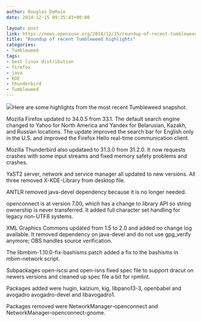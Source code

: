 ```yaml
---
author: Douglas DeMaio
date: 2014-12-15 09:35:43+00:00

layout: post
link: https://news.opensuse.org/2014/12/15/roundup-of-recent-tumbleweed-highlights/
title: "Roundup of recent Tumbleweed highlights"
categories:
- Tumbleweed
tags:
- best linux distribution
- firefox
- java
- KDE
- thunderbird
- Tumbleweed
---
```

[![](https://en.opensuse.org/images/c/c1/Tumbleweed.png)](https://en.opensuse.org/images/c/c1/Tumbleweed.png)Here are some highlights from the most recent Tumbleweed snapshot.

Mozilla Firefox updated to 34.0.5 from 33.1. The default search engine changed to Yahoo for North America and Yandex for Belarusian, Kazakh, and Russian locations. The update improved the search bar for English only in the U.S. and improved the Firefox Hello real-time communication client.

Mozilla Thunderbird also updataed to 31.3.0 from 31.2.0. It now requests crashes with some input streams and fixed memory safety problems and crashes.

<!-- more -->YaST2 server, network and service manager all updated to new versions. All three removed X-KDE-Library from desktop file.

ANTLR removed java-devel dependency because it is no longer needed.

openconnect is at version 7.00, which has a change to library API so string ownership is never transferred. It added full character set handling for legacy non-UTF8 systems.

XML Graphics Commons updated from 1.5 to 2.0 and added no change log available. It removed dependency on java-devel and do not use gpg_verify anymore; OBS handles source verification.

The libmbim-1.10.0-fix-bashisms.patch added a fix to the bashisms in mbim-network script.

Subpackages open-iscsi and open-isns fixed spec file to support dracut on newers versions and cleaned up spec file a bit for rpmlint.

Packages added were hugin, kalzium, kig, libpano13-3, openbabel and avogadro avogadro-devel and libavogadro1.

Packages removed were NetworkManager-openconnect and NetworkManager-openconnect-gnome.



		
